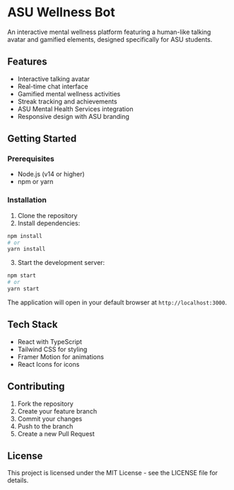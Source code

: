 # ASU Wellness Bot

An interactive mental wellness platform featuring a human-like talking avatar and gamified elements, designed specifically for ASU students.

## Features

- Interactive talking avatar
- Real-time chat interface
- Gamified mental wellness activities
- Streak tracking and achievements
- ASU Mental Health Services integration
- Responsive design with ASU branding

## Getting Started

### Prerequisites

- Node.js (v14 or higher)
- npm or yarn

### Installation

1. Clone the repository
2. Install dependencies:
```bash
npm install
# or
yarn install
```

3. Start the development server:
```bash
npm start
# or
yarn start
```

The application will open in your default browser at `http://localhost:3000`.

## Tech Stack

- React with TypeScript
- Tailwind CSS for styling
- Framer Motion for animations
- React Icons for icons

## Contributing

1. Fork the repository
2. Create your feature branch
3. Commit your changes
4. Push to the branch
5. Create a new Pull Request

## License

This project is licensed under the MIT License - see the LICENSE file for details. 